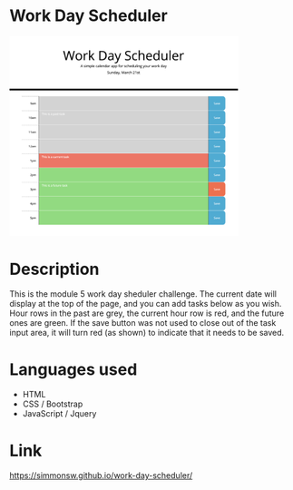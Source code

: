 # Work Day Scheduler

<img src="/assets/images/work-ds-screenshot.png" width=80%/>

# Description
This is the module 5 work day sheduler challenge. The current date will display at the top of the page, and you can add tasks below as you wish. Hour rows in the past are grey, the current hour row is red, and the future ones are green. If the save button was not used to close out of the task input area, it will turn red (as shown) to indicate that it needs to be saved.

# Languages used
* HTML
* CSS / Bootstrap
* JavaScript / Jquery

# Link

https://simmonsw.github.io/work-day-scheduler/
